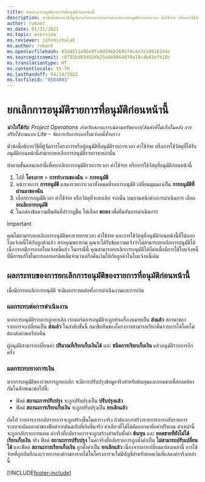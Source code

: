 ```yaml
---
title: ยกเลิกการอนุมัติรายการที่อนุมัติก่อนหน้านี้
description: หัวข้อนี้อธิบายวิธีที่ผู้จัดการโครงการสามารถยกเลิกการอนุมัติรายการเวลา ค่าใช้จ่าย หรือการใช้วัสดุที่ได้รับอนุมัติก่อนหน้านี้
author: rumant
ms.date: 01/31/2021
ms.topic: overview
ms.reviewer: johnmichalak
ms.author: rumant
ms.openlocfilehash: 03d4511e85e9fc8d596b269274c4a7e10016244c
ms.sourcegitcommit: c0792bd65d92db25e0e8864879a19c4b93efb10c
ms.translationtype: HT
ms.contentlocale: th-TH
ms.lasthandoff: 04/14/2022
ms.locfileid: "8584803"
---
```

# <a name="cancel-the-approval-of-previously-approved-entries"></a>ยกเลิกการอนุมัติรายการที่อนุมัติก่อนหน้านี้

_**นำไปใช้กับ:** Project Operations สำหรับสถานการณ์ตามทรัพยากร/สินค้าที่ไม่เก็บในคลัง การปรับใช้งานแบบ Lite - จัดการกับการออกใบแจ้งหนี้ชั่วคราว_

หัวข้อนี้อธิบายวิธีที่ผู้จัดการโครงการหรือผู้อนุมัติที่อนุมัติรายการเวลา ค่าใช้จ่าย หรือการใช้วัสดุที่ได้รับอนุมัติก่อนหน้านี้สามารถยกเลิกการอนุมัติรายการเหล่านั้น 

ทำตามขั้นตอนเหล่านี้เพื่อยกเลิกการอนุมัติรายการเวลา ค่าใช้จ่าย หรือการใช้วัสดุที่อนุมัติก่อนหน้านี้

1. ไปที่ **โครงการ** \> **การทำงานของฉัน** \> **การอนุมัติ**
2. หน้ารายการ **การอนุมัติ** แสดงรายการเวลาทั้งหมดที่รอการอนุมัติ เปลี่ยนมุมมองเป็น **การอนุมัติที่ผ่านมาของฉัน**
3. เลือกการอนุมัติเวลา ค่าใช้จ่าย หรือวัสดุที่จะยกเลิก จากนั้น บนบานหน้าต่างการดำเนินการ เลือก **ยกเลิกการอนุมัติ**
4. ในกล่องข้อความยืนยันที่ปรากฏขึ้น ให้เลือก **ตกลง** เพื่อยืนยันการดำเนินการ

> [!IMPORTANT]
> คุณไม่สามารถยกเลิกการอนุมัติของรายการเวลา ค่าใช้จ่าย และการใช้วัสดุที่อนุมัติก่อนหน้านี้ที่ได้ออกใบแจ้งหนี้ให้กับลูกค้าแล้ว หากคุณพยายาม คุณจะได้รับข้อความแจ้งว่าไม่สามารถยกเลิกการอนุมัติได้ เนื่องจากมีการออกใบแจ้งหนี้แล้ว ในกรณีนี้ คุณสามารถยกเลิกการอนุมัติได้ก็ต่อเมื่อมีการใช้ใบแจ้งหนี้ที่มีการแก้ไขในการออกเครดิตเต็มจำนวนหรือคืนเงินให้กับลูกค้าในใบแจ้งหนี้เดิม

## <a name="impact-of-canceling-the-approval-of-a-previously-approved-entry"></a>ผลกระทบของการยกเลิกการอนุมัติของรายการที่อนุมัติก่อนหน้านี้

เมื่อมีการยกเลิกการอนุมัติ จะมีผลกระทบต่อทั้งการดำเนินงานและการเงิน

### <a name="operational-impact"></a>ผลกระทบต่อการดำเนินงาน

หากการอนุมัติรายการถูกยกเลิก เรกคอร์ดการอนุมัติจะถูกทำเครื่องหมายเป็น **ส่งแล้ว** สถานะของรายการจะเปลี่ยนเป็น **ส่งแล้ว** ในลำดับขั้นนี้ สมาชิกทีมของโครงการสามารถเรียกคืนรายการได้โดยไม่ต้องส่งคำขอเรียกคืน

ผู้อนุมัติสามารถเปลี่ยนค่า **ปริมาณที่เรียกเก็บเงินได้** และ **ชนิดการเรียกเก็บเงิน** แล้วอนุมัติรายการอีกครั้ง

### <a name="financial-impact"></a>ผลกระทบทางการเงิน

หากการอนุมัติของรายการถูกยกเลิก จะมีการปรับปรุงข้อมูลจริงสำหรับต้นทุนและยอดขายที่สอดคล้องกันในลักษณะต่อไปนี้:

- ฟิลด์ **สถานะการปรับปรุง** จะถูกปรับปรุงเป็น **ปรับปรุงแล้ว**
- ฟิลด์ **สถานะการเรียกเก็บเงิน** จะถูกปรับปรุงเป็น **ยกเลิกแล้ว**

ถัดไป รายการการกลับรายการจะถูกสร้างขึ้นในตารางจริง ถ้าต้องการสร้างรายการการกลับรายการ ระบบจะคัดลอกค่าของฟิลด์จากต้นฉบับที่เกิดขึ้นจริง ค่าเดียวที่ไม่ได้คัดลอกมาคือค่าปริมาณ ค่าเหล่านี้จะถูกกลับรายการแทน ค่าจริงที่กลับรายการจะถูกสร้างสำหรับทั้งค่า **ต้นทุน** และ **ยอดขายที่ยังไม่ได้เรียกเก็บเงิน** จริง ฟิลด์ **สถานะการปรับปรุง** ในค่าจริงที่กลับรายการถูกตั้งค่าเป็น **ไม่สามารถปรับเปลี่ยนได้** และฟิลด์ **สถานะการเรียกเก็บเงิน** ถูกตั้งค่าเป็น **ยกเลิกแล้ว** เนื่องจากการเปลี่ยนแปลงเหล่านี้ การใช้จ่ายที่ถูกบันทึกและรายการคงค้างของรายได้ในโครงการจะไม่มีบัญชีสำหรับยอดเงินที่แสดงค่าจริงเหล่านี้

[!INCLUDE[footer-include](../includes/footer-banner.md)]
